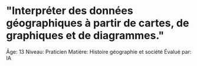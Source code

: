 # "Interpréter des données géographiques à partir de cartes, de graphiques et de diagrammes."

Âge: 13
Niveau: Praticien
Matière: Histoire géographie et société
Évalué par: IA